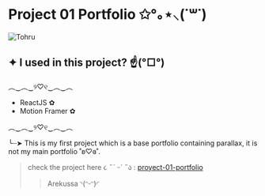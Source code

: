 # Project 01 Portfolio ✩°｡⋆⸜(˙꒳​˙)

![Tohru](https://i.pinimg.com/originals/c7/68/46/c768463782cef6ce7e65faf130e782db.gif)

## ✦ I used in this project? ☝️(°□°) 
  ︵‿︵‿୨♡୧‿︵‿︵
 - ReactJS ✿
 - Motion Framer ✿
 
︵‿︵‿୨♡୧‿︵‿︵

 ╰┈➤ This is my first project which is a base portfolio containing parallax, it is not my main portfolio ˚ʚ♡ɞ˚.
>check the project here ૮ ˶´ ᵕˋ ˶ა : [proyect-01-portfolio](https://portfolio-project-arekussa-01.netlify.app/)
>
>>Arekussa ◝(ᵔᵕᵔ)◜

